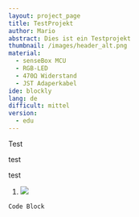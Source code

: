 ```yaml
---
layout: project_page
title: TestProjekt
author: Mario
abstract: Dies ist ein Testprojekt
thumbnail: /images/header_alt.png
material:
  - senseBox MCU
  - RGB-LED
  - 470Ω Widerstand
  - JST Adaperkabel
ide: blockly
lang: de
difficult: mittel
version:
  - edu
---
```

Test

test

test

1. ![](https://ucarecdn.com/3fe2c976-0327-4105-a7d1-19c8f55eee9d/)

```
Code Block
```